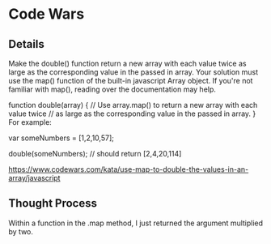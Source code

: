 # Code Wars

## Details

Make the double() function return a new array with each value twice as large as the corresponding value in the passed in array. Your solution must use the map() function of the built-in javascript Array object. If you're not familiar with map(), reading over the documentation may help.

function double(array) {
    // Use array.map() to return a new array with each value twice
    // as large as the corresponding value in the passed in array.
}
For example:

var someNumbers = [1,2,10,57];

double(someNumbers); // should return [2,4,20,114]

https://www.codewars.com/kata/use-map-to-double-the-values-in-an-array/javascript

## Thought Process

Within a function in the .map method, I just returned the argument multiplied by two.
